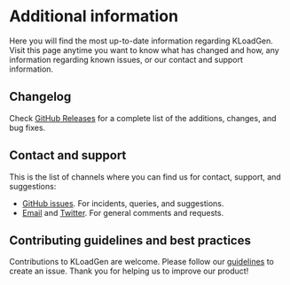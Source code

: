 # Additional information

Here you will find the most up-to-date information regarding KLoadGen. Visit this page anytime you want to know what has changed and how, any information regarding known issues, or our contact and support information.

## Changelog

Check [GitHub Releases](https://github.com/corunet/kloadgen/releases) for a complete list of the additions, changes, and bug fixes.

## Contact and support

This is the list of channels where you can find us for contact, support, and suggestions:

- [GitHub issues](https://github.com/corunet/kloadgen/issues/new). For incidents, queries, and suggestions.
- [Email](info@corunet.com) and [Twitter](https://twitter.com/corunet). For general comments and requests.

## Contributing guidelines and best practices

Contributions to KLoadGen are welcome. Please follow our [guidelines](https://github.com/corunet/kloadgen/CONTRIBUTING.md) to create an issue. Thank you for helping us to improve our product!
